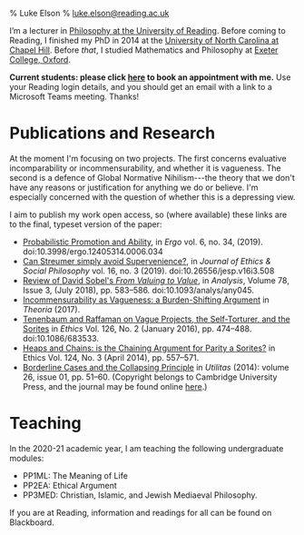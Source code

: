 % Luke Elson
% luke.elson@reading.ac.uk


I’m a lecturer in [Philosophy at the University of Reading](https://www.reading.ac.uk/philosophy/).
Before coming to Reading, I finished my PhD in 2014 at the [University of North Carolina at Chapel Hill](https://philosophy.unc.edu/).
Before *that*, I studied Mathematics and Philosophy at [Exeter College, Oxford](https://www.exeter.ox.ac.uk/).

**Current students: please click [here](https://outlook.office365.com/owa/calendar/LukeElson@livereadingac.onmicrosoft.com/bookings/)
to book an appointment with me.**
Use your Reading login details, and you should get an email with a link to a Microsoft Teams meeting. Thanks!

# Publications and Research

At the moment I'm focusing on
two projects. The first concerns evaluative incomparability or incommensurability,
and whether it is vagueness. The second is a defence of Global
Normative Nihilism---the theory that we don't have any reasons or justification
for anything we do or believe. I'm especially concerned with the question of whether this is a depressing view.

I aim to publish my work open access, so (where available) these links are to the final, typeset version of the paper:

* [Probabilistic Promotion and Ability](http://dx.doi.org/10.3998/ergo.12405314.0006.034),
in *Ergo* vol. 6, no. 34, (2019). doi:10.3998/ergo.12405314.0006.034
* [Can Streumer simply avoid Supervenience?](http://www.jesp.org/index.php/jesp/article/view/508), in *Journal of Ethics & Social Philosophy* vol. 16, no. 3 (2019). doi:10.26556/jesp.v16i3.508
* [Review of David Sobel's *From Valuing to Value*](https://academic.oup.com/analysis/article/78/3/583/5067172?guestAccessKey=084f2945-dc93-487b-a275-a76deff0fdc4), in *Analysis*, Volume 78, Issue 3, (July 2018), pp. 583–586. doi:10.1093/analys/any045.
* [Incommensurability as Vagueness: a Burden-Shifting Argument](https://philpapers.org/rec/ELSIAV) in *Theoria* (2017).
* [Tenenbaum and Raffaman on Vague Projects, the Self-Torturer, and the Sorites](./PDFs/TenRaf.pdf) in *Ethics* Vol. 126, No. 2 (January 2016), pp. 474–488. doi:10.1086/683533.
* [Heaps and Chains: is the Chaining Argument for Parity a Sorites?](./PDFs/HeapsAndChains.pdf) in Ethics Vol. 124, No. 3 (April 2014), pp. 557–571.
* [Borderline Cases and the Collapsing Principle](./PDFs/CollapsingPrinciple.pdf) in *Utilitas* (2014): volume 26, issue 01, pp. 51–60. (Copyright belongs to Cambridge University Press, and the journal may be found online [here](https://www.cambridge.org/core/journals/utilitas).)


# Teaching
In the 2020-21 academic year, I am teaching the following undergraduate
modules:

* PP1ML: The Meaning of Life
* PP2EA: Ethical Argument
* PP3MED: Christian, Islamic, and Jewish Mediaeval Philosophy.

If you are at Reading, information and readings for all can be found on Blackboard.
